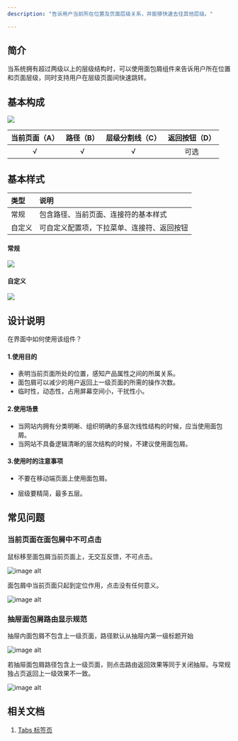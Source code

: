 ```yaml
---
description: "告诉用户当前所在位置及页面层级关系，并能够快速去往其他层级。"

---
```


## 简介

当系统拥有超过两级以上的层级结构时，可以使用面包屑组件来告诉用户所在位置和页面层级，同时支持用户在层级页面间快速跳转。



## 基本构成

![](https://www-s.ucloud.cn/2022/08/22c3616e4b1904552eb97d993c506869_1660728148880.png)

| 当前页面（A） | 路径（B） | 层级分割线（C） | 返回按钮（D） |
| :-----------: | :-------: | :-------------: | :-----------: |
|       √       |     √     |        √        |     可选      |




## 基本样式

| 类型   | 说明                                       |
| :----- | :----------------------------------------- |
| 常规   | 包含路径、当前页面、连接符的基本样式       |
| 自定义 | 可自定义配置项，下拉菜单、连接符、返回按钮 |

#### 常规

![](https://www-s.ucloud.cn/2022/08/318ee14c5e1ef61f83e2f738c63f9d9e_1660728148881.png)

#### 自定义

![](https://www-s.ucloud.cn/2022/08/a8594d2e152011640ecc9abfc2d04454_1660728148882.png)



## 设计说明

在界面中如何使用该组件？



#### 1.使用目的

-  表明当前页面所处的位置，感知产品属性之间的所属关系。      
- 面包屑可以减少的用户返回上一级页面的所需的操作次数。     
- 临时性，动态性，占用屏幕空间小，干扰性小。



#### 2.使用场景    

- 当网站内拥有分类明晰、组织明确的多层次线性结构的时候，应当使用面包屑。      
- 当网站不具备逻辑清晰的层次结构的时候，不建议使用面包屑。



#### 3.使用时的注意事项      

- 不要在移动端页面上使用面包屑。

- 层级要精简，最多五层。



## 常见问题

### 当前页面在面包屑中不可点击    

<div class="u-md-flex-without-bg">
   <div class="u-md-mr24">
      <p><i class="u-md-suggested"></i>鼠标移至面包屑当前页面上，无交互反馈，不可点击。</p>
      <img src="https://www-s.ucloud.cn/2022/08/cb83921176bb0245df2cfdd4788b5aa7_1660728148885.png" alt="image alt" loading="lazy" />
   </div>
   <div>
      <p><i class="u-md-not-suggested"></i>面包屑中当前页面只起到定位作用，点击没有任何意义。</p>
      <img src="https://www-s.ucloud.cn/2022/08/91fb9cf01cf9b813a95126aa38377ae9_1660728148893.png" alt="image alt" loading="lazy" />
   </div>
</div>

### 抽屉面包屑路由显示规范
<div class="u-md-flex-without-bg">
   <div class="u-md-mr24">
      <p><i class="u-md-suggested"></i>抽屉内面包屑不包含上一级页面，路径默认从抽屉内第一级标题开始</p>
      <img src="https://www-s.ucloud.cn/2022/08/1362d75d8af50c9e37a9d36d341b52ba_1660728251046.jpg" alt="image alt" loading="lazy" />
   </div>
   <div>
      <p><i class="u-md-not-suggested"></i>若抽屉面包屑路径包含上一级页面，则点击路由返回效果等同于关闭抽屉。与常规独占页返回上一级效果不一致。</p>
      <img src="https://www-s.ucloud.cn/2022/08/aab0a84d296b9fe8d9423f81ab839793_1660728251059.jpg" alt="image alt" loading="lazy" />
   </div>
</div>


<!--

## 主题

| 内容 | 值           | 默认值  |
| :--- | :----------- | :------ |
| icon | icon/nothing | nothing |
| icon | icon/nothing | nothing |

-->

## 相关文档

1. [Tabs 标签页](/component/Tabs/)

